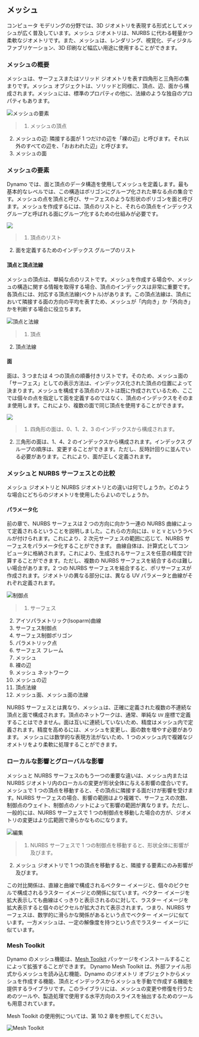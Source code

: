 

## メッシュ

コンピュータ モデリングの分野では、3D ジオメトリを表現する形式としてメッシュが広く普及しています。メッシュ ジオメトリは、NURBS に代わる軽量かつ柔軟なジオメトリです。また、メッシュは、レンダリング、視覚化、ディジタル ファブリケーション、3D 印刷など幅広い用途に使用することができます。

### メッシュの概要

メッシュは、サーフェスまたはソリッド ジオメトリを表す四角形と三角形の集まりです。メッシュ オブジェクトは、ソリッドと同様に、頂点、辺、面から構成されます。メッシュには、標準のプロパティの他に、法線のような独自のプロパティもあります。

![メッシュの要素](images/5-7/MeshElements2.png)

> 1. メッシュの頂点
2. メッシュの辺: 隣接する面が 1 つだけの辺を「裸の辺」と呼びます。それ以外のすべての辺を、「おおわれた辺」と呼びます。
3. メッシュの面

### メッシュの要素

Dynamo では、面と頂点のデータ構造を使用してメッシュを定義します。最も基本的なレベルでは、この構造はポリゴンにグループ化された単なる点の集合です。メッシュの点を頂点と呼び、サーフェスのような形状のポリゴンを面と呼びます。メッシュを作成するには、頂点のリストと、それらの頂点をインデックス グループと呼ばれる面にグループ化するための仕組みが必要です。

![](images/5-7/meshFacesVertices.png)

> 1. 頂点のリスト
2. 面を定義するためのインデックス グループのリスト

#### 頂点と頂点法線

メッシュの頂点は、単純な点のリストです。メッシュを作成する場合や、メッシュの構造に関する情報を取得する場合、頂点のインデックスは非常に重要です。各頂点には、対応する頂点法線(ベクトル)があります。この頂点法線は、頂点において隣接する面の方向の平均を表すため、メッシュが「内向き」か「外向き」かを判断する場合に役立ちます。

![頂点と法線](images/5-7/vertexNormals.png)

> 1. 頂点
2. 頂点法線

#### 面

面は、3 つまたは 4 つの頂点の順番付きリストです。そのため、メッシュ面の「サーフェス」としての表示方法は、インデックス化された頂点の位置によって決まります。メッシュを構成する頂点のリストは既に作成されているため、ここでは個々の点を指定して面を定義するのではなく、頂点のインデックスをそのまま使用します。これにより、複数の面で同じ頂点を使用することができます。

![](images/5-7/meshFaces.png)

> 1. 四角形の面は、0、1、2、3 のインデックスから構成されます。
2. 三角形の面は、1、4、2 のインデックスから構成されます。インデックス グループの順序は、変更することができます。ただし、反時計回りに並んでいる必要があります。これにより、面が正しく定義されます。

### メッシュと NURBS サーフェスとの比較

メッシュ ジオメトリと NURBS ジオメトリとの違いは何でしょうか。どのような場合にどちらのジオメトリを使用したらよいのでしょうか。

#### パラメータ化

前の章で、NURBS サーフェスは 2 つの方向に向かう一連の NURBS 曲線によって定義されるということを説明しました。これらの方向には、```U``` と ```V``` というラベルが付けられます。これにより、2 次元サーフェスの範囲に応じて、NURBS サーフェスをパラメータ化することができます。 曲線自体は、計算式としてコンピュータに格納されます。これにより、生成されるサーフェスを任意の精度で計算することができます。ただし、複数の NURBS サーフェスを結合するのは難しい場合があります。2 つの NURBS サーフェスを結合すると、ポリサーフェスが作成されます。ジオメトリの異なる部分には、異なる UV パラメータと曲線がそれぞれ定義されます。

![制御点](images/5-7/NURBSvsMESH-01.jpg)

> 1. サーフェス
2. アイソパラメトリック(Isoparm)曲線
3. サーフェス制御点
4. サーフェス制御ポリゴン
5. パラメトリック点
6. サーフェス フレーム
7. メッシュ
8. 裸の辺
9. メッシュ ネットワーク
10. メッシュの辺
11. 頂点法線
12. メッシュ面、メッシュ面の法線

NURBS サーフェスとは異なり、メッシュは、正確に定義された複数の不連続な頂点と面で構成されます。頂点のネットワークは、通常、単純な ```UV``` 座標で定義することはできません。面は互いに連続していないため、精度はメッシュ内で定義されます。精度を高めるには、メッシュを変更し、面の数を増やす必要があります。 メッシュには数学的な表現方法がないため、1 つのメッシュ内で複雑なジオメトリをより柔軟に処理することができます。

### ローカルな影響とグローバルな影響

メッシュと NURBS サーフェスのもう一つの重要な違いは、メッシュ内または NURBS ジオメトリ内のローカルの変更が形状全体に与える影響の度合いです。メッシュで 1 つの頂点を移動すると、その頂点に隣接する面だけが影響を受けます。NURBS サーフェスの場合、影響の範囲はより複雑で、サーフェスの次数、制御点のウェイト、制御点のノットによって影響の範囲が異なります。ただし、一般的には、NURBS サーフェスで 1 つの制御点を移動した場合の方が、ジオメトリの変更はより広範囲で滑らかなものになります。

![編集](images/5-7/NURBSvsMESH-02.jpg)

> 1. NURBS サーフェスで 1 つの制御点を移動すると、形状全体に影響が及びます。
2. メッシュ ジオメトリで 1 つの頂点を移動すると、隣接する要素にのみ影響が及びます。

この対比関係は、直線と曲線で構成されるベクター イメージと、個々のピクセルで構成されるラスター イメージとの関係に似ています。ベクター イメージを拡大表示しても曲線はくっきりと表示されるのに対して、ラスター イメージを拡大表示すると個々のピクセルが拡大されて表示されます。つまり、NURBS サーフェスは、数学的に滑らかな関係があるという点でベクター イメージに似ています。一方メッシュは、一定の解像度を持つという点でラスター イメージに似ています。

### Mesh Toolkit

Dynamo のメッシュ機能は、[Mesh Toolkit](https://github.com/DynamoDS/Dynamo/wiki/Dynamo-Mesh-Toolkit) パッケージをインストールすることによって拡張することができます。 Dynamo Mesh Toolkit は、外部ファイル形式からメッシュを読み込む機能、Dynamo のジオメトリ オブジェクトからメッシュを作成する機能、頂点とインデックスからメッシュを手動で作成する機能を提供するライブラリです。このライブラリには、メッシュの変更や修復を行うためのツールや、製造処理で使用する水平方向のスライスを抽出するためのツールも用意されています。

Mesh Toolkit の使用例については、第 10.2 章を参照してください。

![Mesh Toolkit ](images/5-7/MeshToolKit.png)

